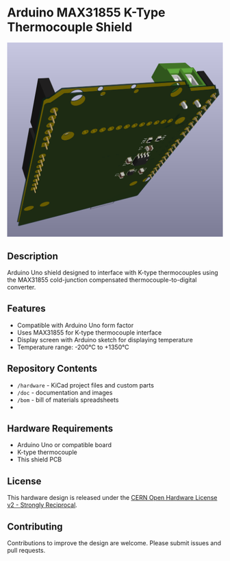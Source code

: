 # Arduino MAX31855 K-Type Thermocouple Shield

<div align="center">
  <img src="docs/shield-3d-render.png" alt="3D render of the thermocouple shield">
</div>

## Description

Arduino Uno shield designed to interface with K-type thermocouples using the MAX31855 cold-junction compensated thermocouple-to-digital converter.

## Features

- Compatible with Arduino Uno form factor
- Uses MAX31855 for K-type thermocouple interface
- Display screen with Arduino sketch for displaying temperature
- Temperature range: -200°C to +1350°C

## Repository Contents

- `/hardware` - KiCad project files and custom parts
- `/doc` - documentation and images
- `/bom` - bill of materials spreadsheets
- 

## Hardware Requirements

- Arduino Uno or compatible board
- K-type thermocouple
- This shield PCB

## License

This hardware design is released under the [CERN Open Hardware License v2 - Strongly Reciprocal](https://ohwr.org/cern_ohl_s_v2.txt).

## Contributing

Contributions to improve the design are welcome. Please submit issues and pull requests.
